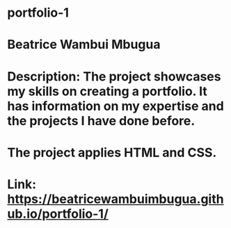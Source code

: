 # portfolio-1
# Beatrice Wambui Mbugua
# Description: The project showcases my skills on creating a portfolio. It has information on my expertise and the projects I have done before. 
# The project applies HTML and CSS. 
# Link: https://beatricewambuimbugua.github.io/portfolio-1/

